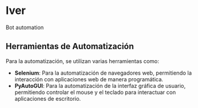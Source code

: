 # Iver
Bot automation

## Herramientas de Automatización

Para la automatización, se utilizan varias herramientas como:
- **Selenium**: Para la automatización de navegadores web, permitiendo la interacción con aplicaciones web de manera programática.
- **PyAutoGUI**: Para la automatización de la interfaz gráfica de usuario, permitiendo controlar el mouse y el teclado para interactuar con aplicaciones de escritorio.